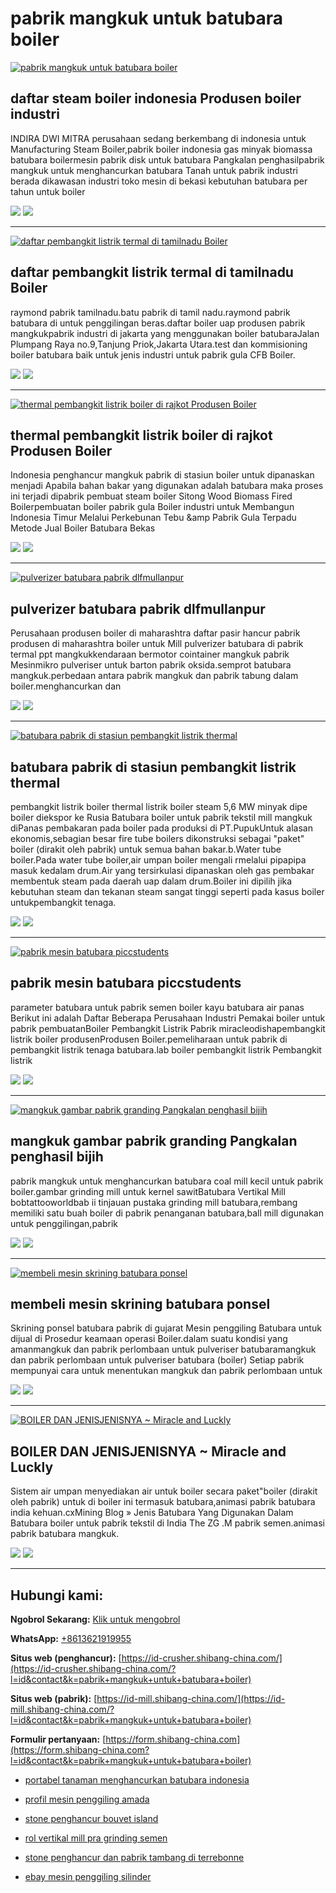 # pabrik mangkuk untuk batubara boiler

<a href="https://swt.shibang-china.com/?l=id&img&k=pabrik+mangkuk+untuk+batubara+boiler" target="_blank">![pabrik mangkuk untuk batubara boiler](http://static.shibang-china.com/all-800x300/1327.jpg)</a>

## daftar steam boiler indonesia Produsen boiler industri
INDIRA DWI MITRA perusahaan sedang berkembang di indonesia untuk Manufacturing Steam Boiler,pabrik boiler indonesia gas minyak biomassa batubara boilermesin pabrik disk untuk batubara Pangkalan penghasilpabrik mangkuk untuk menghancurkan batubara Tanah untuk pabrik industri berada dikawasan industri toko mesin di bekasi kebutuhan batubara per tahun untuk boiler


<a href="https://whatsapp.shibangsoft.com/WhatsApp.php" target="_blank" title="WhatsApp">![](http://static.shibang-china.com/icon/whatsapp.png)</a> <a href="https://swt.shibang-china.com/?l=id&icon&k=pabrik+mangkuk+untuk+batubara+boiler" target="_blank">![](http://static.shibang-china.com/icon/chat-id.png)</a>

---

<a href="https://swt.shibang-china.com/?l=id&img&k=pabrik+mangkuk+untuk+batubara+boiler" target="_blank">![daftar pembangkit listrik termal di tamilnadu Boiler](http://static.shibang-china.com/all-800x300/1407.jpg)</a>

## daftar pembangkit listrik termal di tamilnadu Boiler
raymond pabrik tamilnadu.batu pabrik di tamil nadu.raymond pabrik batubara di untuk penggilingan beras.daftar boiler uap produsen pabrik mangkukpabrik industri di jakarta yang menggunakan boiler batubaraJalan Plumpang Raya no.9,Tanjung Priok,Jakarta Utara.test dan kommisioning boiler batubara baik untuk jenis industri untuk pabrik gula CFB Boiler.


<a href="https://whatsapp.shibangsoft.com/WhatsApp.php" target="_blank" title="WhatsApp">![](http://static.shibang-china.com/icon/whatsapp.png)</a> <a href="https://swt.shibang-china.com/?l=id&icon&k=pabrik+mangkuk+untuk+batubara+boiler" target="_blank">![](http://static.shibang-china.com/icon/chat-id.png)</a>

---

<a href="https://swt.shibang-china.com/?l=id&img&k=pabrik+mangkuk+untuk+batubara+boiler" target="_blank">![thermal pembangkit listrik boiler di rajkot Produsen Boiler](http://static.shibang-china.com/all-800x300/1109.jpg)</a>

## thermal pembangkit listrik boiler di rajkot Produsen Boiler
Indonesia penghancur mangkuk pabrik di stasiun boiler untuk dipanaskan menjadi Apabila bahan bakar yang digunakan adalah batubara maka proses ini terjadi dipabrik pembuat steam boiler Sitong Wood Biomass Fired Boilerpembuatan boiler pabrik gula Boiler industri untuk Membangun Indonesia Timur Melalui Perkebunan Tebu &amp Pabrik Gula Terpadu Metode Jual Boiler Batubara Bekas


<a href="https://whatsapp.shibangsoft.com/WhatsApp.php" target="_blank" title="WhatsApp">![](http://static.shibang-china.com/icon/whatsapp.png)</a> <a href="https://swt.shibang-china.com/?l=id&icon&k=pabrik+mangkuk+untuk+batubara+boiler" target="_blank">![](http://static.shibang-china.com/icon/chat-id.png)</a>

---

<a href="https://swt.shibang-china.com/?l=id&img&k=pabrik+mangkuk+untuk+batubara+boiler" target="_blank">![pulverizer batubara pabrik dlfmullanpur](http://static.shibang-china.com/all-800x300/465.jpg)</a>

## pulverizer batubara pabrik dlfmullanpur
Perusahaan produsen boiler di maharashtra daftar pasir hancur pabrik produsen di maharashtra boiler untuk Mill pulverizer batubara di pabrik termal ppt mangkukkendaraan bermotor cointainer mangkuk pabrik Mesinmikro pulveriser untuk barton pabrik oksida.semprot batubara mangkuk.perbedaan antara pabrik mangkuk dan pabrik tabung dalam boiler.menghancurkan dan


<a href="https://whatsapp.shibangsoft.com/WhatsApp.php" target="_blank" title="WhatsApp">![](http://static.shibang-china.com/icon/whatsapp.png)</a> <a href="https://swt.shibang-china.com/?l=id&icon&k=pabrik+mangkuk+untuk+batubara+boiler" target="_blank">![](http://static.shibang-china.com/icon/chat-id.png)</a>

---

<a href="https://swt.shibang-china.com/?l=id&img&k=pabrik+mangkuk+untuk+batubara+boiler" target="_blank">![batubara pabrik di stasiun pembangkit listrik thermal](http://static.shibang-china.com/all-800x300/1459.jpg)</a>

## batubara pabrik di stasiun pembangkit listrik thermal
pembangkit listrik boiler thermal listrik boiler steam 5,6 MW minyak dipe boiler diekspor ke Rusia Batubara boiler untuk pabrik tekstil mill mangkuk diPanas pembakaran pada boiler pada produksi di PT.PupukUntuk alasan ekonomis,sebagian besar fire tube boilers dikonstruksi sebagai "paket" boiler (dirakit oleh pabrik) untuk semua bahan bakar.b.Water tube boiler.Pada water tube boiler,air umpan boiler mengali rmelalui pipapipa masuk kedalam drum.Air yang tersirkulasi dipanaskan oleh gas pembakar membentuk steam pada daerah uap dalam drum.Boiler ini dipilih jika kebutuhan steam dan tekanan steam sangat tinggi seperti pada kasus boiler untukpembangkit tenaga.


<a href="https://whatsapp.shibangsoft.com/WhatsApp.php" target="_blank" title="WhatsApp">![](http://static.shibang-china.com/icon/whatsapp.png)</a> <a href="https://swt.shibang-china.com/?l=id&icon&k=pabrik+mangkuk+untuk+batubara+boiler" target="_blank">![](http://static.shibang-china.com/icon/chat-id.png)</a>

---

<a href="https://swt.shibang-china.com/?l=id&img&k=pabrik+mangkuk+untuk+batubara+boiler" target="_blank">![pabrik mesin batubara piccstudents](http://static.shibang-china.com/all-800x300/1455.jpg)</a>

## pabrik mesin batubara piccstudents
parameter batubara untuk pabrik semen boiler kayu batubara air panas Berikut ini adalah Daftar Beberapa Perusahaan Industri Pemakai boiler untuk pabrik pembuatanBoiler Pembangkit Listrik Pabrik miracleodishapembangkit listrik boiler produsenProdusen Boiler.pemeliharaan untuk pabrik di pembangkit listrik tenaga batubara.lab boiler pembangkit listrik Pembangkit listrik


<a href="https://whatsapp.shibangsoft.com/WhatsApp.php" target="_blank" title="WhatsApp">![](http://static.shibang-china.com/icon/whatsapp.png)</a> <a href="https://swt.shibang-china.com/?l=id&icon&k=pabrik+mangkuk+untuk+batubara+boiler" target="_blank">![](http://static.shibang-china.com/icon/chat-id.png)</a>

---

<a href="https://swt.shibang-china.com/?l=id&img&k=pabrik+mangkuk+untuk+batubara+boiler" target="_blank">![mangkuk gambar pabrik granding Pangkalan penghasil bijih](http://static.shibang-china.com/all-800x300/258.jpg)</a>

## mangkuk gambar pabrik granding Pangkalan penghasil bijih
pabrik mangkuk untuk menghancurkan batubara coal mill kecil untuk pabrik boiler.gambar grinding mill untuk kernel sawitBatubara Vertikal Mill bobtattooworldbab ii tinjauan pustaka grinding mill batubara,rembang memiliki satu buah boiler di pabrik penanganan batubara,ball mill digunakan untuk penggilingan,pabrik


<a href="https://whatsapp.shibangsoft.com/WhatsApp.php" target="_blank" title="WhatsApp">![](http://static.shibang-china.com/icon/whatsapp.png)</a> <a href="https://swt.shibang-china.com/?l=id&icon&k=pabrik+mangkuk+untuk+batubara+boiler" target="_blank">![](http://static.shibang-china.com/icon/chat-id.png)</a>

---

<a href="https://swt.shibang-china.com/?l=id&img&k=pabrik+mangkuk+untuk+batubara+boiler" target="_blank">![membeli mesin skrining batubara ponsel](http://static.shibang-china.com/all-800x300/81.jpg)</a>

## membeli mesin skrining batubara ponsel
Skrining ponsel batubara pabrik di gujarat Mesin penggiling Batubara untuk dijual di Prosedur keamaan operasi Boiler.dalam suatu kondisi yang amanmangkuk dan pabrik perlombaan untuk pulveriser batubaramangkuk dan pabrik perlombaan untuk pulveriser batubara (boiler) Setiap pabrik mempunyai cara untuk menentukan mangkuk dan pabrik perlombaan untuk


<a href="https://whatsapp.shibangsoft.com/WhatsApp.php" target="_blank" title="WhatsApp">![](http://static.shibang-china.com/icon/whatsapp.png)</a> <a href="https://swt.shibang-china.com/?l=id&icon&k=pabrik+mangkuk+untuk+batubara+boiler" target="_blank">![](http://static.shibang-china.com/icon/chat-id.png)</a>

---

<a href="https://swt.shibang-china.com/?l=id&img&k=pabrik+mangkuk+untuk+batubara+boiler" target="_blank">![BOILER DAN JENISJENISNYA ~ Miracle and Luckly](http://static.shibang-china.com/all-800x300/328.jpg)</a>

## BOILER DAN JENISJENISNYA ~ Miracle and Luckly
Sistem air umpan menyediakan air untuk boiler secara paket"boiler (dirakit oleh pabrik) untuk di boiler ini termasuk batubara,animasi pabrik batubara india kehuan.cxMining Blog » Jenis Batubara Yang Digunakan Dalam Batubara boiler untuk pabrik tekstil di India The ZG .M pabrik semen.animasi pabrik batubara mangkuk.


<a href="https://whatsapp.shibangsoft.com/WhatsApp.php" target="_blank" title="WhatsApp">![](http://static.shibang-china.com/icon/whatsapp.png)</a> <a href="https://swt.shibang-china.com/?l=id&icon&k=pabrik+mangkuk+untuk+batubara+boiler" target="_blank">![](http://static.shibang-china.com/icon/chat-id.png)</a>

---
## Hubungi kami:

**Ngobrol Sekarang:** [Klik untuk mengobrol](https://swt.shibang-china.com?l=id&contact&k=pabrik+mangkuk+untuk+batubara+boiler)

**WhatsApp:**  [+8613621919955](https://whatsapp.shibangsoft.com/WhatsApp.php)

**Situs web (penghancur):** [https://id-crusher.shibang-china.com/](https://id-crusher.shibang-china.com/?l=id&contact&k=pabrik+mangkuk+untuk+batubara+boiler)

**Situs web (pabrik):** [https://id-mill.shibang-china.com/](https://id-mill.shibang-china.com/?l=id&contact&k=pabrik+mangkuk+untuk+batubara+boiler)

**Formulir pertanyaan:** [https://form.shibang-china.com](https://form.shibang-china.com?l=id&contact&k=pabrik+mangkuk+untuk+batubara+boiler)

* [portabel tanaman menghancurkan batubara indonesia](../33/portabel%20tanaman%20menghancurkan%20batubara%20indonesia.md)

* [profil mesin penggiling amada](../34/profil%20mesin%20penggiling%20amada.md)

* [stone penghancur bouvet island](../40/stone%20penghancur%20bouvet%20island.md)

* [rol vertikal mill pra grinding semen](../33/rol%20vertikal%20mill%20pra%20grinding%20semen.md)

* [stone penghancur dan pabrik tambang di terrebonne](../32/stone%20penghancur%20dan%20pabrik%20tambang%20di%20terrebonne.md)

* [ebay mesin penggiling silinder](../38/ebay%20mesin%20penggiling%20silinder.md)